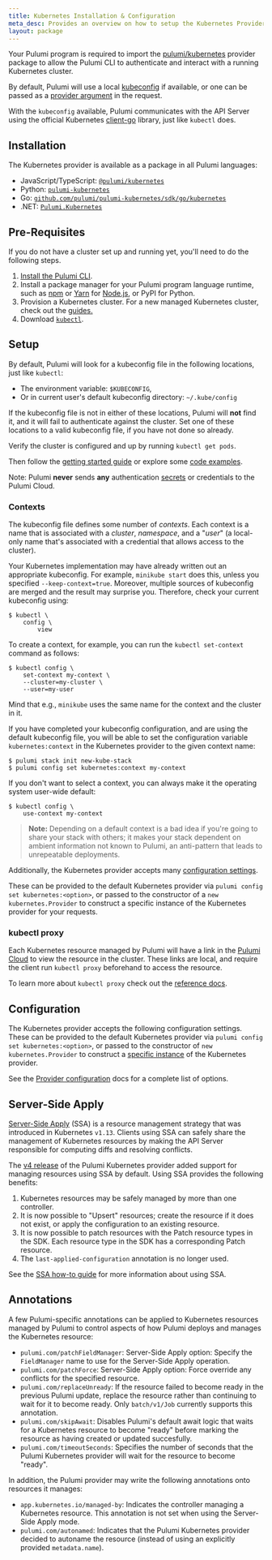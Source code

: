 ```yaml
---
title: Kubernetes Installation & Configuration
meta_desc: Provides an overview on how to setup the Kubernetes Provider for Pulumi.
layout: package
---
```


<!-- markdownlint-disable url -->
[pulumi-kubernetes-provider]: ./
[client-go]: https://github.com/kubernetes/client-go
[provider-args]: /registry/packages/kubernetes/api-docs/provider
[provider-kubeconfig]: /registry/packages/kubernetes/api-docs/provider#inputs
[ssa-guide]: /registry/packages/kubernetes/how-to-guides/managing-resources-with-server-side-apply
[kubeconfig]: https://kubernetes.io/docs/tasks/access-application-cluster/configure-access-multiple-clusters/
[install]: /docs/install/
[nodejs]: https://nodejs.org/en/
[npm]: https://www.npmjs.com/get-npm
[yarn]: https://yarnpkg.com/en/docs/install
<!-- markdownlint-enable url -->

Your Pulumi program is required to import the [pulumi/kubernetes][pulumi-kubernetes-provider] provider package to allow the Pulumi CLI to authenticate and interact with a running Kubernetes cluster.

By default, Pulumi will use a local [kubeconfig] if available, or one can be passed as a [provider argument][provider-kubeconfig] in the request.

With the `kubeconfig` available, Pulumi communicates with the API Server using the official Kubernetes [client-go] library, just like `kubectl` does.

## Installation

The Kubernetes provider is available as a package in all Pulumi languages:

- JavaScript/TypeScript: [`@pulumi/kubernetes`](https://www.npmjs.com/package/@pulumi/kubernetes)
- Python: [`pulumi-kubernetes`](https://pypi.org/project/pulumi-kubernetes/)
- Go: [`github.com/pulumi/pulumi-kubernetes/sdk/go/kubernetes`](https://github.com/pulumi/pulumi-kubernetes)
- .NET: [`Pulumi.Kubernetes`](https://www.nuget.org/packages/Pulumi.Kubernetes)

## Pre-Requisites

If you do not have a cluster set up and running yet, you'll need to do the
following steps.

1. [Install the Pulumi CLI][install].
1. Install a package manager for your Pulumi program language runtime, such as [npm] or [Yarn] for [Node.js][nodejs], or PyPI for Python.
1. Provision a Kubernetes cluster. For a new managed Kubernetes cluster, check out the [guides.](/registry/packages/kubernetes/how-to-guides)
1. Download [`kubectl`](https://kubernetes.io/docs/tasks/tools/install-kubectl/).

## Setup

By default, Pulumi will look for a kubeconfig file in the following locations,
just like `kubectl`:

- The environment variable: `$KUBECONFIG`,
- Or in current user's default kubeconfig directory: `~/.kube/config`

If the kubeconfig file is not in either of these locations, Pulumi will **not** find it, and it will
fail to authenticate against the cluster. Set one of these locations to a valid kubeconfig file, if you have not done so
already.

Verify the cluster is configured and up by running `kubectl get pods`.

Then follow the [getting started guide](/docs/get-started/kubernetes) or explore some [code examples](https://github.com/pulumi/examples#kubernetes).

Note: Pulumi **never** sends **any** authentication [secrets](/docs/concepts/secrets/) or credentials to the Pulumi Cloud.

### Contexts

The kubeconfig file defines some number of _contexts_. Each context is a name that is associated
with a _cluster_, _namespace_, and a "_user_" (a local-only name that's associated with a credential
that allows access to the cluster).

Your Kubernetes implementation may have already written out an appropriate kubeconfig. 
For example, `minikube start` does this, unless you specified `--keep-context=true`.
Moreover, multiple sources of kubeconfig are merged and the result may surprise you.
Therefore, check your current kubeconfig using:

```shell
$ kubectl \
    config \
        view
```

To create a context, for example, you can run the `kubectl set-context` command as follows:

```shell
$ kubectl config \
    set-context my-context \
    --cluster=my-cluster \
    --user=my-user
```

Mind that e.g., `minikube` uses the same name for the context and the cluster in it.

If you have completed your kubeconfig configuration, and are using the default kubeconfig file, you will be able to set the
configuration variable `kubernetes:context` in the Kubernetes provider to the given context name:

```shell
$ pulumi stack init new-kube-stack
$ pulumi config set kubernetes:context my-context
```

If you don't want to select a context, you can always make it the operating system user-wide default:

```shell
$ kubectl config \
    use-context my-context
```

> **Note:** Depending on a default context is a bad idea if you're going to share your stack with
> others; it makes your stack dependent on ambient information not known to Pulumi, an anti-pattern
> that leads to unrepeatable deployments.

Additionally, the Kubernetes provider accepts many [configuration settings][provider-args].

These can be provided to the default Kubernetes provider via `pulumi config set kubernetes:<option>`, or passed
to the constructor of a `new kubernetes.Provider` to construct a specific instance of the Kubernetes provider for your requests.

### kubectl proxy

Each Kubernetes resource managed by Pulumi will have a link in the [Pulumi Cloud](https://app.pulumi.com")
to view the resource in the cluster. These links are local, and require the client run `kubectl proxy` beforehand to access the resource.

To learn more about `kubectl proxy` check out the [reference docs](https://kubernetes.io/docs/concepts/cluster-administration/proxies/).

## Configuration

The Kubernetes provider accepts the following configuration settings. These can be provided to the default Kubernetes provider via `pulumi config set kubernetes:<option>`, or passed to the constructor of `new kubernetes.Provider` to construct a [specific instance](https://www.pulumi.com/docs/concepts/resources/providers/#explicit-provider-configuration) of the Kubernetes provider.

See the [Provider configuration][provider-args] docs for a complete list of options.

## Server-Side Apply

[Server-Side Apply](https://kubernetes.io/docs/reference/using-api/server-side-apply/) (SSA) is a resource management strategy that was introduced in Kubernetes `v1.13`. Clients using SSA can safely share the management of Kubernetes resources by making the API Server responsible for computing diffs and resolving conflicts.

The [v4 release](https://github.com/pulumi/pulumi-kubernetes/releases/tag/v4.0.1) of the Pulumi Kubernetes provider added support for managing resources using SSA by default. Using SSA provides the following benefits:

1. Kubernetes resources may be safely managed by more than one controller.
2. It is now possible to "Upsert" resources; create the resource if it does not exist, or apply the configuration to an existing resource.
3. It is now possible to patch resources with the Patch resource types in the SDK. Each resource type in the SDK has a corresponding Patch resource.
4. The `last-applied-configuration` annotation is no longer used.

See the [SSA how-to guide][ssa-guide] for more information about using SSA.

## Annotations

A few Pulumi-specific annotations can be applied to Kubernetes resources managed by Pulumi to control aspects of how Pulumi deploys and manages the Kubernetes resource:

- `pulumi.com/patchFieldManager`: Server-Side Apply option: Specify the `FieldManager` name to use for the Server-Side Apply operation.
- `pulumi.com/patchForce`: Server-Side Apply option: Force override any conflicts for the specified resource.
- `pulumi.com/replaceUnready`: If the resource failed to become ready in the previous Pulumi update, replace the resource rather than continuing to wait for it to become ready. Only `batch/v1/Job` currently supports this annotation.
- `pulumi.com/skipAwait`: Disables Pulumi's default await logic that waits for a Kubernetes resource to become "ready" before marking the resource as having created or updated succesfully.
- `pulumi.com/timeoutSeconds`: Specifies the number of seconds that the Pulumi Kubernetes provider will wait for the resource to become "ready".

In addition, the Pulumi provider may write the following annotations onto resources it manages:

- `app.kubernetes.io/managed-by`: Indicates the controller managing a Kubernetes resource. This annotation is not set when using the Server-Side Apply mode.
- `pulumi.com/autonamed`: Indicates that the Pulumi Kubernetes provider decided to autoname the resource (instead of using an explicitly provided `metadata.name`).
